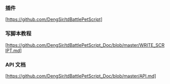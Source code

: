 ### 插件

[https://github.com/DengSir/tdBattlePetScript]

### 写脚本教程

[https://github.com/DengSir/tdBattlePetScript_Doc/blob/master/WRITE_SCRIPT.md]

### API 文档

[https://github.com/DengSir/tdBattlePetScript_Doc/blob/master/API.md]
